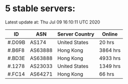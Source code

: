 # 5 stable servers:

Latest update at: Thu Jul 09 16:10:11 UTC 2020

| ID | ASN | Server Country | Online |
| -- | --- | -------------- | ------ |
| #.D09B | AS174 | United States | 20 hrs |
| #.B6F8 | AS63888 | Hong Kong | 3864 hrs |
| #.BD3E | AS63888 | Hong Kong | 4933 hrs |
| #.1278 | AS23033 | United States | 1349 hrs |
| #.FC14 | AS64271 | Hong Kong | 66 hrs |

